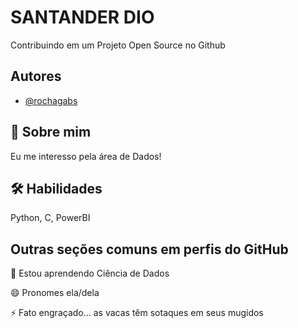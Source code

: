 
# SANTANDER DIO

Contribuindo em um Projeto Open Source no Github


## Autores

- [@rochagabs](https://www.github.com/rochagabs)


## 🚀 Sobre mim
Eu me interesso pela área de Dados!


## 🛠 Habilidades
Python, C, PowerBI


## Outras seções comuns em perfis do GitHub

🧠 Estou aprendendo Ciência de Dados

😄 Pronomes ela/dela

⚡️ Fato engraçado... as vacas têm sotaques em seus mugidos 

